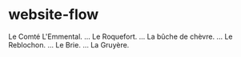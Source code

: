 # website-flow

Le Comté 
L'Emmental. ...
Le Roquefort. ...
La bûche de chèvre. ...
Le Reblochon. ...
Le Brie. ...
La Gruyère.
